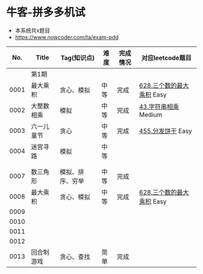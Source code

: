 # 牛客-拼多多机试

- 本系统共x题目
- https://www.nowcoder.com/ta/exam-pdd

| No.  | Title      | Tag(知识点)      | 难度 | 完成情况 | 对应leetcode题目                                             |
| ---- | ---------- | ---------------- | ---- | -------- | ------------------------------------------------------------ |
|      | 第1期      |                  |      |          |                                                              |
| 0001 | 最大乘积   | 贪心、模拟       | 中等 | 完成     | [628.三个数的最大乘积](https://leetcode-cn.com/problems/maximum-product-of-three-numbers/) Easy |
| 0002 | 大整数相乘 | 模拟             | 中等 | 完成     | [43.字符串相乘](https://leetcode-cn.com/problems/multiply-strings/) Medium |
| 0003 | 六一儿童节 | 贪心             | 中等 | 完成     | [455.分发饼干](https://leetcode-cn.com/problems/assign-cookies/) Easy |
| 0004 | 迷宫寻路   | 模拟             | 中等 |          |                                                              |
|      |            |                  |      |          |                                                              |
|      |            |                  |      |          |                                                              |
| 0007 | 数三角形   | 模拟、排序、穷举 | 中等 | 完成     |                                                              |
| 0008 | 最大乘积   | 贪心、模拟       | 中等 | 完成     | [628.三个数的最大乘积](https://leetcode-cn.com/problems/maximum-product-of-three-numbers/) Easy |
| 0009 |            |                  |      |          |                                                              |
| 0010 |            |                  |      |          |                                                              |
| 0011 |            |                  |      |          |                                                              |
| 0012 |            |                  |      |          |                                                              |
| 0013 | 回合制游戏 | 贪心、查找       | 简单 | 完成     |                                                              |

